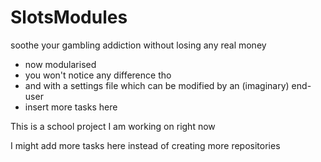 # SlotsModules
 
soothe your gambling addiction without losing any real money
- now modularised
 - you won't notice any difference tho
- and with a settings file which can be modified by an (imaginary) end-user
- insert more tasks here

This is a school project I am working on right now

I might add more tasks here instead of creating more repositories
